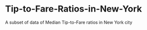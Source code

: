 # Tip-to-Fare-Ratios-in-New-York
A subset of data of Median Tip-to-Fare ratios in New York city
<!doctype html>
<html lang="en">
    <head>
        <meta charset="utf-8">
        <meta http-equiv="X-UA-Compatible" content="IE=edge">
        <meta name="viewport" content="initial-scale=1,user-scalable=no,maximum-scale=1,width=device-width">
        <meta name="mobile-web-app-capable" content="yes">
        <meta name="apple-mobile-web-app-capable" content="yes">
        <link rel="stylesheet" href="css/leaflet.css">
        <link rel="stylesheet" href="css/qgis2web.css"><link rel="stylesheet" href="css/fontawesome-all.min.css">
        <style>
        #map {
            width: 1320px;
            height: 903px;
        }
        </style>
        <title></title>
    </head>
    <body>
        <div id="map">
        </div>
        <script src="js/qgis2web_expressions.js"></script>
        <script src="js/leaflet.js"></script>
        <script src="js/leaflet.rotatedMarker.js"></script>
        <script src="js/leaflet.pattern.js"></script>
        <script src="js/leaflet-hash.js"></script>
        <script src="js/Autolinker.min.js"></script>
        <script src="js/rbush.min.js"></script>
        <script src="js/labelgun.min.js"></script>
        <script src="js/labels.js"></script>
        <script src="data/Joinedlayer_1.js"></script>
        <script>
        var map = L.map('map', {
            zoomControl:true, maxZoom:28, minZoom:1
        }).fitBounds([[40.45638616167316,-74.34310280975029],[41.036989583673154,-73.49378504038737]]);
        var hash = new L.Hash(map);
        map.attributionControl.setPrefix('<a href="https://github.com/tomchadwin/qgis2web" target="_blank">qgis2web</a> &middot; <a href="http://leafletjs.com" title="A JS library for interactive maps">Leaflet</a>');
        var bounds_group = new L.featureGroup([]);
        function setBounds() {
        }
        var layer_OSMStandard_0 = L.tileLayer('http://tile.openstreetmap.org/{z}/{x}/{y}.png', {
            opacity: 1.0,
            attribution: '<a href="https://www.openstreetmap.org/copyright">© OpenStreetMap contributors, CC-BY-SA</a>',
        });
        layer_OSMStandard_0;
        map.addLayer(layer_OSMStandard_0);
        function pop_Joinedlayer_1(feature, layer) {
            var popupContent = '<table>\
                    <tr>\
                        <td colspan="2">Number of Fares ' + (feature.properties['tipfare_ratio_count'] !== null ? Autolinker.link(String(feature.properties['tipfare_ratio_count'])) : '') + '</td>\
                    </tr>\
                    <tr>\
                        <td colspan="2">Median Ratio of Tip to Fares ' + (feature.properties['tipfare_ratio_median'] !== null ? Autolinker.link(String(feature.properties['tipfare_ratio_median'])) : '') + '%</td>\
                    </tr>\
                </table>';
            layer.bindPopup(popupContent, {maxHeight: 400});
        }

        function style_Joinedlayer_1_0(feature) {
            if (feature.properties['tipfare_ratio_median'] >= 0.000000 && feature.properties['tipfare_ratio_median'] <= 3.703704 ) {
                return {
                pane: 'pane_Joinedlayer_1',
                opacity: 1,
                color: 'rgba(35,35,35,1.0)',
                dashArray: '',
                lineCap: 'butt',
                lineJoin: 'miter',
                weight: 1.0, 
                fill: true,
                fillOpacity: .4,
                fillColor: 'rgba(255,0,0,1.0)',
            }
            }
            if (feature.properties['tipfare_ratio_median'] >= 3.703704 && feature.properties['tipfare_ratio_median'] <= 11.145511 ) {
                return {
                pane: 'pane_Joinedlayer_1',
                opacity: 1,
                color: 'rgba(35,35,35,1.0)',
                dashArray: '',
                lineCap: 'butt',
                lineJoin: 'miter',
                weight: 1.0, 
                fill: true,
                fillOpacity: .4,
                fillColor: 'rgba(226,102,19,1.0)',
            }
            }
            if (feature.properties['tipfare_ratio_median'] >= 11.145511 && feature.properties['tipfare_ratio_median'] <= 15.441907 ) {
                return {
                pane: 'pane_Joinedlayer_1',
                opacity: 1,
                color: 'rgba(35,35,35,1.0)',
                dashArray: '',
                lineCap: 'butt',
                lineJoin: 'miter',
                weight: 1.0, 
                fill: true,
                fillOpacity: .4,
                fillColor: 'rgba(249,239,37,1.0)',
            }
            }
            if (feature.properties['tipfare_ratio_median'] >= 15.441907 && feature.properties['tipfare_ratio_median'] <= 19.157369 ) {
                return {
                pane: 'pane_Joinedlayer_1',
                opacity: 1,
                color: 'rgba(35,35,35,1.0)',
                dashArray: '',
                lineCap: 'butt',
                lineJoin: 'miter',
                weight: 1.0, 
                fill: true,
                fillOpacity: .4,
                fillColor: 'rgba(125,248,29,1.0)',
            }
            }
            if (feature.properties['tipfare_ratio_median'] >= 19.157369 && feature.properties['tipfare_ratio_median'] <= 26.545455 ) {
                return {
                pane: 'pane_Joinedlayer_1',
                opacity: 1,
                color: 'rgba(35,35,35,1.0)',
                dashArray: '',
                lineCap: 'butt',
                lineJoin: 'miter',
                weight: 1.0, 
                fill: true,
                fillOpacity: .4,
                fillColor: 'rgba(0,135,11,1.0)',
            }
            }
        }
        map.createPane('pane_Joinedlayer_1');
        map.getPane('pane_Joinedlayer_1').style.zIndex = 401;
        map.getPane('pane_Joinedlayer_1').style['mix-blend-mode'] = 'normal';
        var layer_Joinedlayer_1 = new L.geoJson(json_Joinedlayer_1, {
            attribution: '',
            pane: 'pane_Joinedlayer_1',
            onEachFeature: pop_Joinedlayer_1,
            style: style_Joinedlayer_1_0,
        });
        bounds_group.addLayer(layer_Joinedlayer_1);
        map.addLayer(layer_Joinedlayer_1);
        var baseMaps = {};
        L.control.layers(baseMaps,{'Joined layer<br /><table><tr><td style="text-align: center;"><img src="legend/Joinedlayer_1_00000370370.png" /></td><td> 0.0000 - 3.7037 </td></tr><tr><td style="text-align: center;"><img src="legend/Joinedlayer_1_370371114551.png" /></td><td> 3.7037 - 11.1455 </td></tr><tr><td style="text-align: center;"><img src="legend/Joinedlayer_1_1114551544192.png" /></td><td> 11.1455 - 15.4419 </td></tr><tr><td style="text-align: center;"><img src="legend/Joinedlayer_1_1544191915743.png" /></td><td> 15.4419 - 19.1574 </td></tr><tr><td style="text-align: center;"><img src="legend/Joinedlayer_1_1915742654554.png" /></td><td> 19.1574 - 26.5455 </td></tr></table>': layer_Joinedlayer_1,"OSM Standard": layer_OSMStandard_0,}).addTo(map);
        setBounds();
        </script>
    </body>
</html>
